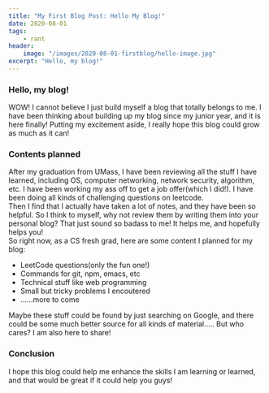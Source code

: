 ```yaml
---
title: "My First Blog Post: Hello My Blog!"
date: 2020-08-01
tags:
    - rant
header: 
    image: "/images/2020-08-01-firstblog/hello-image.jpg"
excerpt: "Hello, my blog!"
---
```


### Hello, my blog!
WOW! I cannot believe I just build myself a blog that totally belongs to me. I have been thinking about building up my blog since my junior year, and it is here finally! Putting my excitement aside, I really hope this blog could grow as much as it can!

### Contents planned
After my graduation from UMass, I have been reviewing all the stuff I have learned, including OS, computer networking, network security, algorithm, etc. I have been working my ass off to get a job offer(which I did!). I have been doing all kinds of challenging questions on leetcode. <br>
Then I find that I actually have taken a lot of notes, and they have been so helpful. So I think to myself, why not review them by writing them into your personal blog? That just sound so badass to me! It helps me, and hopefully helps you!<br>
So right now, as a CS fresh grad, here are some content I planned for my blog: 

- LeetCode questions(only the fun one!)
- Commands for git, npm, emacs, etc
- Technical stuff like web programming
- Small but tricky problems I encoutered
- ......more to come

Maybe these stuff could be found by just searching on Google, and there could be some much better source for all kinds of material..... But who cares? I am also here to share!

### Conclusion
I hope this blog could help me enhance the skills I am learning or learned, and that would be great if it could help you guys! 